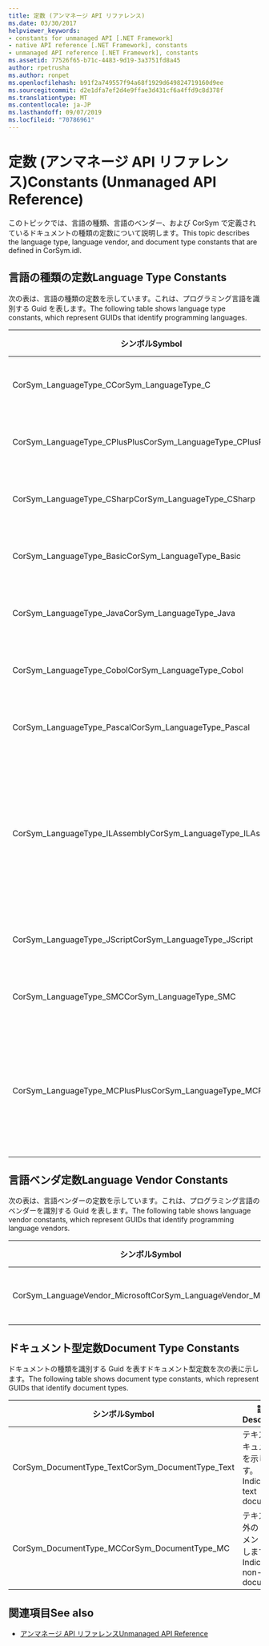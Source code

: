 ```yaml
---
title: 定数 (アンマネージ API リファレンス)
ms.date: 03/30/2017
helpviewer_keywords:
- constants for unmanaged API [.NET Framework]
- native API reference [.NET Framework], constants
- unmanaged API reference [.NET Framework], constants
ms.assetid: 77526f65-b71c-4483-9d19-3a3751fd8a45
author: rpetrusha
ms.author: ronpet
ms.openlocfilehash: b91f2a749557f94a68f1929d649824719160d9ee
ms.sourcegitcommit: d2e1dfa7ef2d4e9ffae3d431cf6a4ffd9c8d378f
ms.translationtype: MT
ms.contentlocale: ja-JP
ms.lasthandoff: 09/07/2019
ms.locfileid: "70786961"
---
```

# <a name="constants-unmanaged-api-reference"></a><span data-ttu-id="a58d9-102">定数 (アンマネージ API リファレンス)</span><span class="sxs-lookup"><span data-stu-id="a58d9-102">Constants (Unmanaged API Reference)</span></span>
<span data-ttu-id="a58d9-103">このトピックでは、言語の種類、言語のベンダー、および CorSym で定義されているドキュメントの種類の定数について説明します。</span><span class="sxs-lookup"><span data-stu-id="a58d9-103">This topic describes the language type, language vendor, and document type constants that are defined in CorSym.idl.</span></span>  
  
## <a name="language-type-constants"></a><span data-ttu-id="a58d9-104">言語の種類の定数</span><span class="sxs-lookup"><span data-stu-id="a58d9-104">Language Type Constants</span></span>  
 <span data-ttu-id="a58d9-105">次の表は、言語の種類の定数を示しています。これは、プログラミング言語を識別する Guid を表します。</span><span class="sxs-lookup"><span data-stu-id="a58d9-105">The following table shows language type constants, which represent GUIDs that identify programming languages.</span></span>  
  
|<span data-ttu-id="a58d9-106">シンボル</span><span class="sxs-lookup"><span data-stu-id="a58d9-106">Symbol</span></span>|<span data-ttu-id="a58d9-107">説明</span><span class="sxs-lookup"><span data-stu-id="a58d9-107">Description</span></span>|  
|------------|-----------------|  
|<span data-ttu-id="a58d9-108">CorSym_LanguageType_C</span><span class="sxs-lookup"><span data-stu-id="a58d9-108">CorSym_LanguageType_C</span></span>|<span data-ttu-id="a58d9-109">C 言語を示します。</span><span class="sxs-lookup"><span data-stu-id="a58d9-109">Indicates the C language.</span></span>|  
|<span data-ttu-id="a58d9-110">CorSym_LanguageType_CPlusPlus</span><span class="sxs-lookup"><span data-stu-id="a58d9-110">CorSym_LanguageType_CPlusPlus</span></span>|<span data-ttu-id="a58d9-111">C++言語を示します。</span><span class="sxs-lookup"><span data-stu-id="a58d9-111">Indicates the C++ language.</span></span>|  
|<span data-ttu-id="a58d9-112">CorSym_LanguageType_CSharp</span><span class="sxs-lookup"><span data-stu-id="a58d9-112">CorSym_LanguageType_CSharp</span></span>|<span data-ttu-id="a58d9-113">C#言語を示します。</span><span class="sxs-lookup"><span data-stu-id="a58d9-113">Indicates the C# language.</span></span>|  
|<span data-ttu-id="a58d9-114">CorSym_LanguageType_Basic</span><span class="sxs-lookup"><span data-stu-id="a58d9-114">CorSym_LanguageType_Basic</span></span>|<span data-ttu-id="a58d9-115">基本言語を示します。</span><span class="sxs-lookup"><span data-stu-id="a58d9-115">Indicates the Basic language.</span></span>|  
|<span data-ttu-id="a58d9-116">CorSym_LanguageType_Java</span><span class="sxs-lookup"><span data-stu-id="a58d9-116">CorSym_LanguageType_Java</span></span>|<span data-ttu-id="a58d9-117">Java 言語を示します。</span><span class="sxs-lookup"><span data-stu-id="a58d9-117">Indicates the Java language.</span></span>|  
|<span data-ttu-id="a58d9-118">CorSym_LanguageType_Cobol</span><span class="sxs-lookup"><span data-stu-id="a58d9-118">CorSym_LanguageType_Cobol</span></span>|<span data-ttu-id="a58d9-119">COBOL 言語を示します。</span><span class="sxs-lookup"><span data-stu-id="a58d9-119">Indicates the COBOL language.</span></span>|  
|<span data-ttu-id="a58d9-120">CorSym_LanguageType_Pascal</span><span class="sxs-lookup"><span data-stu-id="a58d9-120">CorSym_LanguageType_Pascal</span></span>|<span data-ttu-id="a58d9-121">Pascal 言語を示します。</span><span class="sxs-lookup"><span data-stu-id="a58d9-121">Indicates the Pascal language.</span></span>|  
|<span data-ttu-id="a58d9-122">CorSym_LanguageType_ILAssembly</span><span class="sxs-lookup"><span data-stu-id="a58d9-122">CorSym_LanguageType_ILAssembly</span></span>|<span data-ttu-id="a58d9-123">Microsoft 中間言語 (MSIL) のアセンブリコードを示します。</span><span class="sxs-lookup"><span data-stu-id="a58d9-123">Indicates the Microsoft intermediate language (MSIL) assembly code.</span></span>|  
|<span data-ttu-id="a58d9-124">CorSym_LanguageType_JScript</span><span class="sxs-lookup"><span data-stu-id="a58d9-124">CorSym_LanguageType_JScript</span></span>|<span data-ttu-id="a58d9-125">JScript 言語を示します。</span><span class="sxs-lookup"><span data-stu-id="a58d9-125">Indicates the JScript language.</span></span>|  
|<span data-ttu-id="a58d9-126">CorSym_LanguageType_SMC</span><span class="sxs-lookup"><span data-stu-id="a58d9-126">CorSym_LanguageType_SMC</span></span>|<span data-ttu-id="a58d9-127">SMC 言語を示します。</span><span class="sxs-lookup"><span data-stu-id="a58d9-127">Indicates the SMC language.</span></span>|  
|<span data-ttu-id="a58d9-128">CorSym_LanguageType_MCPlusPlus</span><span class="sxs-lookup"><span data-stu-id="a58d9-128">CorSym_LanguageType_MCPlusPlus</span></span>|<span data-ttu-id="a58d9-129">.NET Framework にC++対して有効な言語を示します。</span><span class="sxs-lookup"><span data-stu-id="a58d9-129">Indicates the C++ language enabled for the .NET Framework.</span></span>|  
  
## <a name="language-vendor-constants"></a><span data-ttu-id="a58d9-130">言語ベンダ定数</span><span class="sxs-lookup"><span data-stu-id="a58d9-130">Language Vendor Constants</span></span>  
 <span data-ttu-id="a58d9-131">次の表は、言語ベンダーの定数を示しています。これは、プログラミング言語のベンダーを識別する Guid を表します。</span><span class="sxs-lookup"><span data-stu-id="a58d9-131">The following table shows language vendor constants, which represent GUIDs that identify programming language vendors.</span></span>  
  
|<span data-ttu-id="a58d9-132">シンボル</span><span class="sxs-lookup"><span data-stu-id="a58d9-132">Symbol</span></span>|<span data-ttu-id="a58d9-133">説明</span><span class="sxs-lookup"><span data-stu-id="a58d9-133">Description</span></span>|  
|------------|-----------------|  
|<span data-ttu-id="a58d9-134">CorSym_LanguageVendor_Microsoft</span><span class="sxs-lookup"><span data-stu-id="a58d9-134">CorSym_LanguageVendor_Microsoft</span></span>|<span data-ttu-id="a58d9-135">Microsoft を示します。</span><span class="sxs-lookup"><span data-stu-id="a58d9-135">Indicates Microsoft.</span></span>|  
  
## <a name="document-type-constants"></a><span data-ttu-id="a58d9-136">ドキュメント型定数</span><span class="sxs-lookup"><span data-stu-id="a58d9-136">Document Type Constants</span></span>  
 <span data-ttu-id="a58d9-137">ドキュメントの種類を識別する Guid を表すドキュメント型定数を次の表に示します。</span><span class="sxs-lookup"><span data-stu-id="a58d9-137">The following table shows document type constants, which represent GUIDs that identify document types.</span></span>  
  
|<span data-ttu-id="a58d9-138">シンボル</span><span class="sxs-lookup"><span data-stu-id="a58d9-138">Symbol</span></span>|<span data-ttu-id="a58d9-139">説明</span><span class="sxs-lookup"><span data-stu-id="a58d9-139">Description</span></span>|  
|------------|-----------------|  
|<span data-ttu-id="a58d9-140">CorSym_DocumentType_Text</span><span class="sxs-lookup"><span data-stu-id="a58d9-140">CorSym_DocumentType_Text</span></span>|<span data-ttu-id="a58d9-141">テキストドキュメントを示します。</span><span class="sxs-lookup"><span data-stu-id="a58d9-141">Indicates a text document.</span></span>|  
|<span data-ttu-id="a58d9-142">CorSym_DocumentType_MC</span><span class="sxs-lookup"><span data-stu-id="a58d9-142">CorSym_DocumentType_MC</span></span>|<span data-ttu-id="a58d9-143">テキスト以外のドキュメントを示します。</span><span class="sxs-lookup"><span data-stu-id="a58d9-143">Indicates a non-text document.</span></span>|  
  
## <a name="see-also"></a><span data-ttu-id="a58d9-144">関連項目</span><span class="sxs-lookup"><span data-stu-id="a58d9-144">See also</span></span>

- [<span data-ttu-id="a58d9-145">アンマネージ API リファレンス</span><span class="sxs-lookup"><span data-stu-id="a58d9-145">Unmanaged API Reference</span></span>](index.md)
